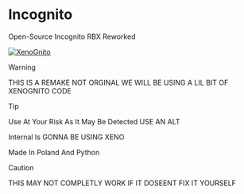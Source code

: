 # Incognito
Open-Source Incognito RBX Reworked

[![XenoGnito](https://img.shields.io/badge/XenoGnito-GitHub-blue)](https://github.com/hubertte/XenoGnito)


> [!WARNING]  
> THIS IS A REMAKE NOT ORGINAL WE WILL BE USING A LIL BIT OF XENOGNITO CODE



> [!TIP]
> Use At Your Risk As It May Be Detected USE AN ALT


Internal Is GONNA BE USING XENO



Made In Poland And Python

>[!CAUTION]
>THIS MAY NOT COMPLETLY WORK IF IT DOSEENT FIX IT YOURSELF
